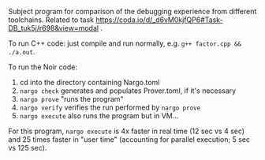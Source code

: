 Subject program for comparison of the debugging experience from different
toolchains. Related to task
https://coda.io/d/_d6vM0kjfQP6#Task-DB_tuk5j/r698&view=modal .

To run C++ code: just compile and run normally, e.g. `g++ factor.cpp &&
./a.out`.

To run the Noir code:

1. cd into the directory containing Nargo.toml
2. `nargo check` generates and populates Prover.toml, if it's necessary
3. `nargo prove` "runs the program"
4. `nargo verify` verifies the run performed by `nargo prove`
5. `nargo execute` also runs the program but in VM...

For this program, `nargo execute` is 4x faster in real time (12 sec vs 4 sec)
and 25 times faster in "user time" (accounting for parallel execution; 5 sec vs
125 sec).

